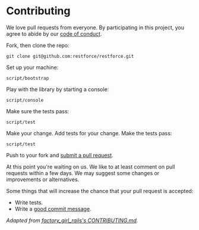 # Contributing

We love pull requests from everyone. By participating in this project, you
agree to abide by our [code of conduct](https://github.com/restforce/restforce/blob/master/CODE_OF_CONDUCT.md).

Fork, then clone the repo:

    git clone git@github.com:restforce/restforce.git

Set up your machine:

    script/bootstrap

Play with the library by starting a console:

    script/console

Make sure the tests pass:

    script/test

Make your change. Add tests for your change. Make the tests pass:

    script/test

Push to your fork and [submit a pull request](https://github.com/restforce/restforce/compare/).

At this point you're waiting on us. We like to at least comment on pull requests
within a few days. We may suggest
some changes or improvements or alternatives.

Some things that will increase the chance that your pull request is accepted:

* Write tests.
* Write a [good commit message](http://tbaggery.com/2008/04/19/a-note-about-git-commit-messages.html).

*Adapted from [factory_girl_rails's CONTRIBUTING.md](https://github.com/thoughtbot/factory_girl_rails/blob/master/CONTRIBUTING.md).*
